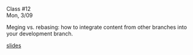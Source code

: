 <div class="lecture1">

<div class="column_date">
<p markdown="block">

Class #12 <br>
Mon, 3/09

</p>
</div>
<div class="column_materials">
<p markdown="block">

Meging vs. rebasing: how to integrate content from other
branches into your development branch.


[slides](slides/git_merge_rebase.html)

</p>
</div>

<div class="column_assign">
<p markdown="block">



</p>
</div>

</div>
